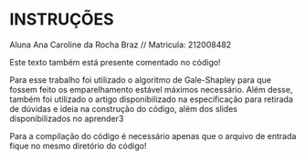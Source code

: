 # INSTRUÇÕES
Aluna Ana Caroline da Rocha Braz // Matricula: 212008482

Este texto também está presente comentado no código!

Para esse trabalho foi utilizado o algoritmo de Gale-Shapley para que fossem feito os emparelhamento estável máximos necessário. Além desse, também foi utilizado o artigo disponibilizado na especificação para retirada de dúvidas e ideia na construção do código, além dos slides disponibilizados no aprender3 

Para a compilação do código é necessário apenas que o arquivo de entrada fique no mesmo diretório do código!

